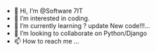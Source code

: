 - 👋 Hi, I’m @Software 7IT
- 👀 I’m interested in coding.
- 🌱 I’m currently learning ? update New code!!!...
- 💞️ I’m looking to collaborate on Python/Django
- 📫 How to reach me ...

<!---
soft7it/soft7it is a ✨ special ✨ repository because its `README.md` (this file) appears on your GitHub profile.
You can click the Preview link to take a look at your changes.
--->
